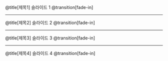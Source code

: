 
@title[제목1] 
슬라이드 1
@transition[fade-in]

---
@title[제목2] 
슬라이드 2
@transition[fade-in]

---
@title[제목3] 
슬라이드 3
@transition[fade-in]

---
@title[제목4] 
슬라이드 4
@transition[fade-in]
